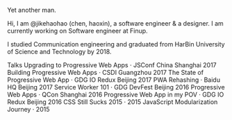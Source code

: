 Yet another man.

Hi, I am @jikehaohao (chen, haoxin), a software engineer & a designer. I am currently working on Software engineer at Finup.

I studied Communication engineering and graduated from HarBin University of Science and Technology by 2018.

Talks
Upgrading to Progressive Web Apps · JSConf China Shanghai 2017
Building Progressive Web Apps · CSDI Guangzhou 2017
The State of Progressive Web App · GDG IO Redux Beijing 2017
PWA Rehashing · Baidu HQ Beijing 2017
Service Worker 101 · GDG DevFest Beijing 2016
Progressive Web Apps · QCon Shanghai 2016
Progressive Web App in my POV · GDG IO Redux Beijing 2016
CSS Still Sucks 2015 · 2015
JavaScript Modularization Journey · 2015